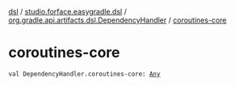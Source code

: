 [dsl](../../index.md) / [studio.forface.easygradle.dsl](../index.md) / [org.gradle.api.artifacts.dsl.DependencyHandler](index.md) / [coroutines-core](./coroutines-core.md)

# coroutines-core

`val DependencyHandler.coroutines-core: `[`Any`](https://kotlinlang.org/api/latest/jvm/stdlib/kotlin/-any/index.html)